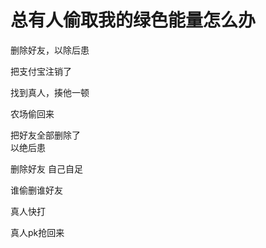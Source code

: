 # 总有人偷取我的绿色能量怎么办


删除好友，以除后患<img src="static/image/smiley/default/lol.gif" smilieid="12" border="0" alt="" />

把支付宝注销了

找到真人，揍他一顿<img src="static/image/smiley/default/lol.gif" smilieid="12" border="0" alt="" />

农场偷回来

把好友全部删除了<br />
以绝后患

删除好友 自己自足<img src="static/image/smiley/default/lol.gif" smilieid="12" border="0" alt="" />

谁偷删谁好友

真人快打

真人pk抢回来
